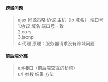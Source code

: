 #### 跨域问题
> ajax 同源策略 协议 主机（ip 域名） 端口号<br>
1.协议 域名 端口号一致<br>
2.cors<br>
3.jsonp<br>
4.代理 原理：服务器请求没有跨域问题<br>

#### 前后端分离
> api接口（前后端交互的桥梁）<br>
url 参数 结果 方法

